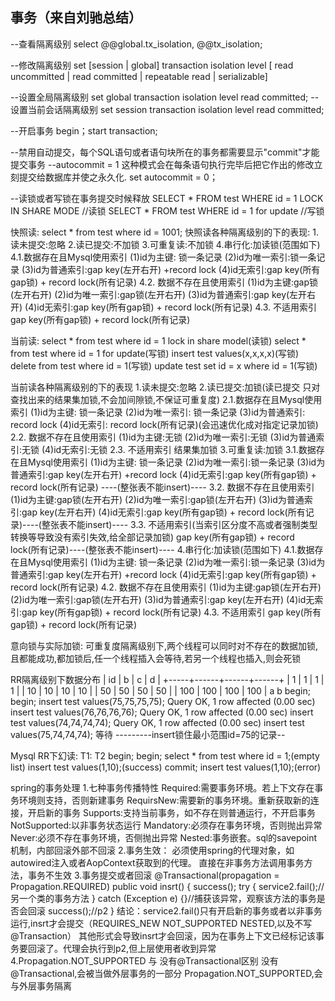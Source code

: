 ## 事务（来自刘驰总结）

--查看隔离级别
    select  @@global.tx_isolation, @@tx_isolation;

--修改隔离级别
    set [session | global] transaction isolation level [ read uncommitted | read committed | repeatable read | serializable]

--设置全局隔离级别
    set global transaction isolation level read committed;
--设置当前会话隔离级别
    set session transaction isolation level read committed;

--开启事务
    begin；start transaction;

--禁用自动提交，每个SQL语句或者语句块所在的事务都需要显示"commit"才能提交事务
--autocommit  =  1 这种模式会在每条语句执行完毕后把它作出的修改立刻提交给数据库并使之永久化.
    set autocommit = 0；

--读锁或者写锁在事务提交时候释放
    SELECT * FROM test WHERE id = 1  LOCK IN SHARE MODE  //读锁
    SELECT * FROM test WHERE id = 1  for update  //写锁

快照读:
    select * from test where id = 1001;
快照读各种隔离级别的下的表现:
    1.读未提交:忽略
    2.读已提交:不加锁
    3.可重复读:不加锁
    4.串行化:加读锁(范围如下)
        4.1.数据存在且Mysql使用索引
            (1)id为主键: 锁一条记录
            (2)id为唯一索引:锁一条记录
            (3)id为普通索引:gap key(左开右开) +record lock
            (4)id无索引:gap key(所有gap锁) + record lock(所有记录)
    4.2. 数据不存在且使用索引
            (1)id为主键:gap锁(左开右开)
            (2)id为唯一索引:gap锁(左开右开)
            (3)id为普通索引:gap key(左开右开)
            (4)id无索引:gap key(所有gap锁) + record lock(所有记录)
    4.3. 不适用索引
            gap key(所有gap锁) + record lock(所有记录)


当前读:
    select * from test where id = 1 lock in share model(读锁)
    select * from test where id = 1 for update(写锁)
    insert test values(x,x,x,x)(写锁)
    delete from test where id = 1(写锁)
    update test set id = x where id = 1(写锁)

当前读各种隔离级别的下的表现
    1.读未提交:忽略
    2.读已提交:加锁(读已提交 只对查找出来的结果集加锁,不会加间隙锁,不保证可重复度)
        2.1.数据存在且Mysql使用索引
            (1)id为主键: 锁一条记录
            (2)id为唯一索引: 锁一条记录
            (3)id为普通索引: record lock
            (4)id无索引: record lock(所有记录)(会迅速优化成对指定记录加锁)
        2.2. 数据不存在且使用索引
            (1)id为主键:无锁
            (2)id为唯一索引:无锁
            (3)id为普通索引:无锁
            (4)id无索引:无锁
        2.3. 不适用索引
            结果集加锁
    3.可重复读:加锁
        3.1.数据存在且Mysql使用索引
            (1)id为主键: 锁一条记录
            (2)id为唯一索引:锁一条记录
            (3)id为普通索引:gap key(左开右开) +record lock
            (4)id无索引:gap key(所有gap锁) + record lock(所有记录) ----(整张表不能insert)----
        3.2. 数据不存在且使用索引
            (1)id为主键:gap锁(左开右开)
            (2)id为唯一索引:gap锁(左开右开)
            (3)id为普通索引:gap key(左开右开)
            (4)id无索引:gap key(所有gap锁) + record lock(所有记录)----(整张表不能insert)----
        3.3. 不适用索引(当索引区分度不高或者强制类型转换等导致没有索引失效,给全部记录加锁)
             gap key(所有gap锁) + record lock(所有记录)----(整张表不能insert)----
        4.串行化:加读锁(范围如下)
            4.1.数据存在且Mysql使用索引
                (1)id为主键: 锁一条记录
                (2)id为唯一索引:锁一条记录
                (3)id为普通索引:gap key(左开右开) +record lock
                (4)id无索引:gap key(所有gap锁) + record lock(所有记录)
            4.2. 数据不存在且使用索引
                (1)id为主键:gap锁(左开右开)
                (2)id为唯一索引:gap锁(左开右开)
                (3)id为普通索引:gap key(左开右开)
                (4)id无索引:gap key(所有gap锁) + record lock(所有记录)
            4.3. 不适用索引
                 gap key(所有gap锁) + record lock(所有记录)

意向锁与实际加锁:
    可重复度隔离级别下,两个线程可以同时对不存在的数据加锁,且都能成功,都加锁后,任一个线程插入会等待,若另一个线程也插入,则会死锁

RR隔离级别下数据分布
| id  | b    | c    | d    |
+-----+------+------+------+
|   1 |    1 |    1 |    1 |
|  10 |   10 |   10 |   10 |
|  50 |   50 |   50 |   50 |
| 100 |  100 |  100 |  100 |
a									b
begin;								begin;
									insert test values(75,75,75,75);
									Query OK, 1 row affected (0.00 sec)
insert test values(76,76,76,76);
Query OK, 1 row affected (0.00 sec)
insert test values(74,74,74,74);
Query OK, 1 row affected (0.00 sec)	
insert test values(75,74,74,74);
等待
---------insert锁住最小范围id=75的记录--

Mysql RR下幻读:
     T1:                                                T2
     begin;                                             begin;
     select * from test where id = 1;(empty list)       insert test values(1,10);(success)
                                                        commit;
     insert test values(1,10);(error)

spring的事务处理
1.七种事务传播特性
    Required:需要事务环境。若上下文存在事务环境则支持，否则新建事务
    RequirsNew:需要新的事务环境。重新获取新的连接，开启新的事务
    Supports:支持当前事务，如不存在则普通运行，不开启事务
    NotSupported:以非事务状态运行
    Mandatory:必须存在事务环境，否则抛出异常
    Never:必须不存在事务环境，否侧抛出异常
    Nested:事务嵌套。sql的savepoint机制，内部回滚外部不回滚
2.事务生效：
    必须使用spring的代理对象，如autowired注入或者AopContext获取到的代理。
    直接在非事务方法调用事务方法，事务不生效
3.事务提交或者回滚
    @Transactional(propagation = Propagation.REQUIRED)
    public void insrt() {
        success();
        try {
            service2.fail();//另一个类的事务方法
        } catch (Exception e) {}//捕获该异常，观察该方法的事务是否会回滚
        success();//p2
    }
    结论：service2.fail()只有开启新的事务或者以非事务运行,insrt才会提交（REQUIRES_NEW  NOT_SUPPORTED NESTED,以及不写@Transaction）
         其他形式会导致insrt才会回滚，因为在事务上下文已经标记该事务要回滚了。代理会执行到p2,但上层使用者收到异常
4.Propagation.NOT_SUPPORTED 与 没有@Transactional区别
   没有@Transactional,会被当做外层事务的一部分
   Propagation.NOT_SUPPORTED,会与外层事务隔离